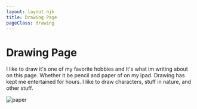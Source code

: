 ```yaml
---
layout: layout.njk
title: Drawing Page
pageClass: drawing
---
```


# Drawing Page

I like to draw it's one of my favorite hobbies and it's what im writing about on this page. Whether it be pencil and paper of on my ipad. Drawing has kept me entertained for hours. I like to draw characters, stuff in nature, and other stuff.

<img src="Pencil.jpg" alt="paper">